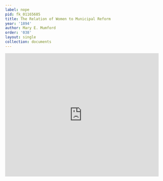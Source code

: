 ```yaml
---
label: nope
pid: fk_01165685
title: The Relation of Women to Municipal Reform
year: '1894'
author: Mary E. Mumford
order: '038'
layout: single
collection: documents
---
```

<iframe src="https://northwestern.app.box.com/embed/s/81pauew3cpwk2zdeqvquhbptksrynm8r?sortColumn=date&view=list" width="500" height="400" frameborder="0" allowfullscreen webkitallowfullscreen msallowfullscreen></iframe>
